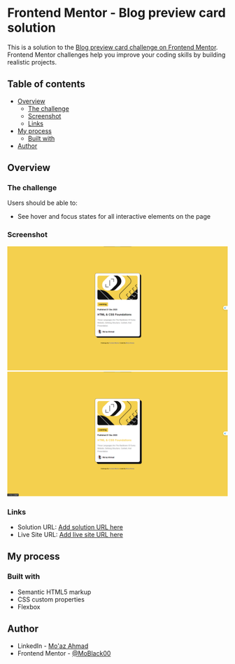 # Frontend Mentor - Blog preview card solution

This is a solution to the [Blog preview card challenge on Frontend Mentor](https://www.frontendmentor.io/challenges/blog-preview-card-ckPaj01IcS). Frontend Mentor challenges help you improve your coding skills by building realistic projects.

## Table of contents

- [Overview](#overview)
  - [The challenge](#the-challenge)
  - [Screenshot](#screenshot)
  - [Links](#links)
- [My process](#my-process)
  - [Built with](#built-with)
- [Author](#author)

## Overview

### The challenge

Users should be able to:

- See hover and focus states for all interactive elements on the page

### Screenshot

![](./images/1.png)
![](./images/2.png)

### Links

- Solution URL: [Add solution URL here](https://www.frontendmentor.io/solutions/blogpreviewcardmain-7eO1qR-vR8)
- Live Site URL: [Add live site URL here](https://moblack00.github.io/blog-preview-card-main/)

## My process

### Built with

- Semantic HTML5 markup
- CSS custom properties
- Flexbox

## Author

- LinkedIn - [Mo'az Ahmad](https://www.linkedin.com/in/mo-az-ahmad-14532b168/)
- Frontend Mentor - [@MoBlack00](https://www.frontendmentor.io/profile/MoBlack00)
